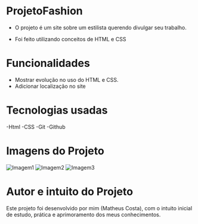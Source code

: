 # ProjetoFashion

- O projeto é um site sobre um estilista querendo divulgar seu trabalho.

- Foi feito utilizando conceitos de HTML e CSS

# Funcionalidades

- Mostrar evolução no uso do HTML e CSS.
- Adicionar localização no site

# Tecnologias usadas

-Html
-CSS
-Git
-Github

# Imagens do Projeto

![Imagem1](https://user-images.githubusercontent.com/104793531/187552163-82aaba0c-87e5-4608-8ffa-4f16c8cdeb2d.jpeg)
![Imagem2](https://user-images.githubusercontent.com/104793531/187552176-d0b98a4e-1b4b-4298-9f99-6fea340bdfb4.jpeg)
![Imagem3](https://user-images.githubusercontent.com/104793531/187552183-b6dfa521-60f5-46f3-85f2-a6b22197b7d7.jpeg)

# Autor e intuito do Projeto

Este projeto foi desenvolvido por mim (Matheus Costa), com o intuito inicial de estudo, prática e aprimoramento dos meus conhecimentos.
